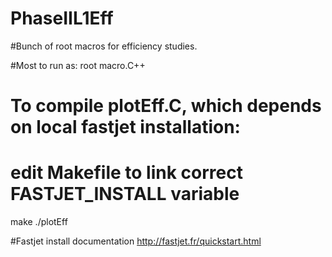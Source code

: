 # PhaseIIL1Eff

#Bunch of root macros for efficiency studies.

#Most to run as:
root macro.C++

# To compile plotEff.C, which depends on local fastjet installation:
# edit Makefile to link correct FASTJET_INSTALL variable
make
./plotEff

#Fastjet install documentation
http://fastjet.fr/quickstart.html

